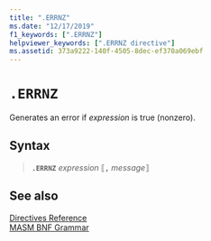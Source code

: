 ```yaml
---
title: ".ERRNZ"
ms.date: "12/17/2019"
f1_keywords: [".ERRNZ"]
helpviewer_keywords: [".ERRNZ directive"]
ms.assetid: 373a9222-140f-4505-8dec-ef370a069ebf
---
```

# `.ERRNZ`

Generates an error if *expression* is true (nonzero).

## Syntax

> **`.ERRNZ`** *expression* ⟦**`,`** *message*⟧

## See also

[Directives Reference](directives-reference.md)\
[MASM BNF Grammar](masm-bnf-grammar.md)
